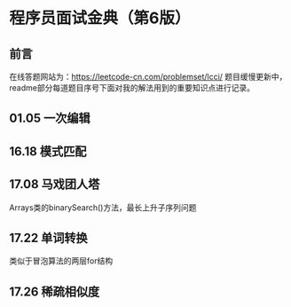 程序员面试金典（第6版）
===
前言
---
在线答题网站为：https://leetcode-cn.com/problemset/lcci/
题目缓慢更新中，readme部分每道题目序号下面对我的解法用到的重要知识点进行记录。

01.05 一次编辑
---
16.18 模式匹配
---
17.08 马戏团人塔
---
Arrays类的binarySearch()方法，最长上升子序列问题

17.22 单词转换
---
类似于冒泡算法的两层for结构

17.26 稀疏相似度
---